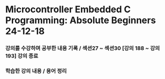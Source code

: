 # Microcontroller Embedded C Programming: Absolute Beginners 24-12-18

### 강의를 수강하며 공부한 내용 기록 / 섹션27 ~ 섹션30 [강의 188 ~ 강의 193]   강의 종료 

### 학습한 강의 내용 / 용어 정리  
